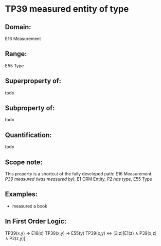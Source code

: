 # TP39 measured entity of type

## Domain: 

E16 Measurement

## Range: 

E55 Type

## Superproperty of: 

todo

## Subproperty of: 

todo

## Quantification: 

todo

## Scope note: 

This property is a shortcut of the fully developed path: E16 Measurement, _P39 measured (was measured by)_, E1 CRM Entity, _P2 has type_, E55 Type

## Examples: 

* measured a book

## In First Order Logic: 

TP39(x,y) ⇒ E16(x)
TP39(x,y) ⇒ E55(y)
TP39(x,y) ⇔ (∃ z)[E1(z) ∧ P39(x,z) ∧ P2(z,y)]


